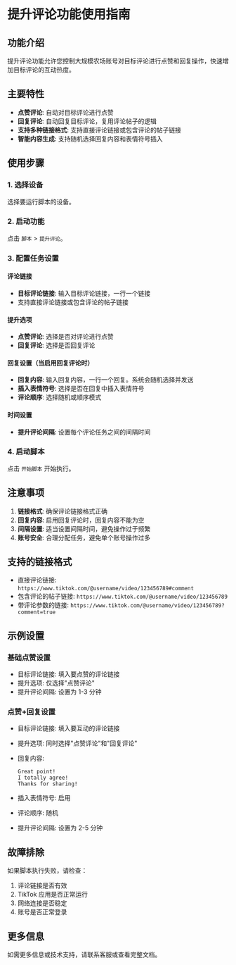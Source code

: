 # 提升评论功能使用指南

## 功能介绍

提升评论功能允许您控制大规模农场账号对目标评论进行点赞和回复操作，快速增加目标评论的互动热度。

## 主要特性

- **点赞评论**: 自动对目标评论进行点赞
- **回复评论**: 自动回复目标评论，复用评论帖子的逻辑
- **支持多种链接格式**: 支持直接评论链接或包含评论的帖子链接
- **智能内容生成**: 支持随机选择回复内容和表情符号插入

## 使用步骤

### 1. 选择设备

选择要运行脚本的设备。

### 2. 启动功能

点击 `脚本` > `提升评论`。

### 3. 配置任务设置

#### 评论链接

- **目标评论链接**: 输入目标评论链接，一行一个链接
- 支持直接评论链接或包含评论的帖子链接

#### 提升选项

- **点赞评论**: 选择是否对评论进行点赞
- **回复评论**: 选择是否回复评论

#### 回复设置（当启用回复评论时）

- **回复内容**: 输入回复内容，一行一个回复。系统会随机选择并发送
- **插入表情符号**: 选择是否在回复中插入表情符号
- **评论顺序**: 选择随机或顺序模式

#### 时间设置

- **提升评论间隔**: 设置每个评论任务之间的间隔时间

### 4. 启动脚本

点击 `开始脚本` 开始执行。

## 注意事项

1. **链接格式**: 确保评论链接格式正确
2. **回复内容**: 启用回复评论时，回复内容不能为空
3. **间隔设置**: 适当设置间隔时间，避免操作过于频繁
4. **账号安全**: 合理分配任务，避免单个账号操作过多

## 支持的链接格式

- 直接评论链接: `https://www.tiktok.com/@username/video/123456789#comment`
- 包含评论的帖子链接: `https://www.tiktok.com/@username/video/123456789`
- 带评论参数的链接: `https://www.tiktok.com/@username/video/123456789?comment=true`

## 示例设置

### 基础点赞设置

- 目标评论链接: 填入要点赞的评论链接
- 提升选项: 仅选择"点赞评论"
- 提升评论间隔: 设置为 1-3 分钟

### 点赞+回复设置

- 目标评论链接: 填入要互动的评论链接
- 提升选项: 同时选择"点赞评论"和"回复评论"
- 回复内容:

  ```
  Great point!
  I totally agree!
  Thanks for sharing!
  ```

- 插入表情符号: 启用
- 评论顺序: 随机
- 提升评论间隔: 设置为 2-5 分钟

## 故障排除

如果脚本执行失败，请检查：

1. 评论链接是否有效
2. TikTok 应用是否正常运行
3. 网络连接是否稳定
4. 账号是否正常登录

## 更多信息

如需更多信息或技术支持，请联系客服或查看完整文档。
